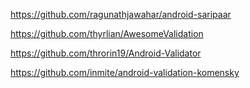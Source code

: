 

https://github.com/ragunathjawahar/android-saripaar


https://github.com/thyrlian/AwesomeValidation

https://github.com/throrin19/Android-Validator

https://github.com/inmite/android-validation-komensky
